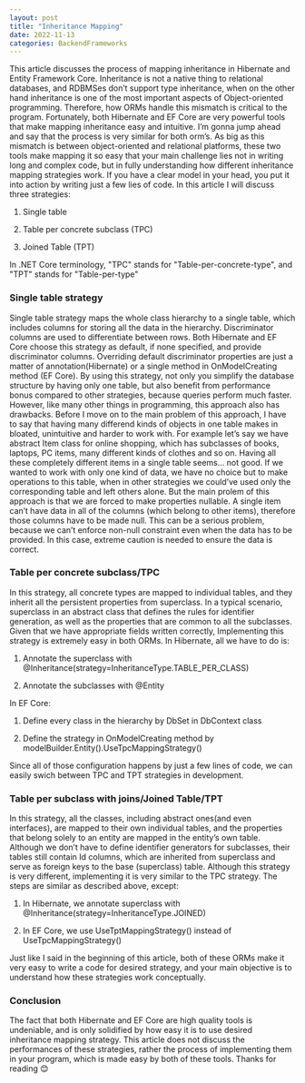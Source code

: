```yaml
---
layout: post
title: "Inheritance Mapping"
date: 2022-11-13
categories: BackendFrameworks
---
```


This article discusses the process of mapping inheritance in Hibernate and Entity Framework Core. Inheritance is not a native thing to relational databases, and RDBMSes don’t support type inheritance, when on the other hand inheritance is one of the most important aspects of Object-oriented programming. Therefore, how ORMs handle this mismatch is critical to the program. Fortunately, both Hibernate and EF Core are very powerful tools that make mapping inheritance easy and intuitive.
I’m gonna jump ahead and say that the process is very similar for both orm’s. As big as this mismatch is between object-oriented and relational platforms, these two tools make mapping it so easy that your main challenge lies not in writing long and complex code, but in fully understanding how different inheritance mapping strategies work. If you have a clear model in your head, you put it into action by writing just a few lies of code.
In this article I will discuss three strategies:

1)	Single table	

2)	Table per concrete subclass (TPC)

3)	Joined Table (TPT)

In .NET Core terminology, "TPC" stands for "Table-per-concrete-type", and "TPT" stands for "Table-per-type"

### Single table strategy
Single table strategy maps the whole class hierarchy to a single table, which includes columns for storing all the data in the hierarchy. Discriminator columns are used to differentiate between rows. Both Hibernate and EF Core choose this strategy as default, if none specified, and provide discriminator columns. Overriding default discriminator properties are just a matter of annotation(Hibernate) or a single method in OnModelCreating method (EF Core). 
By using this strategy, not only you simplify the database structure by having only one table, but also benefit from performance bonus compared to other strategies, because queries perform much faster. However, like many other things in programming, this approach also has drawbacks.
Before I move on to the main problem of this approach, I have to say that having many differend kinds of objects in one table makes in bloated, unintuitive and harder to work with. For example let’s say we have abstract Item class for online shopping, which has subclasses of books, laptops, PC items, many different kinds of clothes and so on. Having all these completely different items in a single table seems… not good. If we wanted to work with only one kind of data, we have no choice but to make operations to this table, when in other strategies we could’ve used only the corresponding table and left others alone. 
But the main prolem of this approach is that we are forced to make properties nullable. A single item can’t have data in all of the columns (which belong to other items), therefore those columns have to be made null. This can be a serious problem, because we can’t enforce non-null constraint even when the data has to be provided. In this case, extreme caution is needed to ensure the data is correct.



### Table per concrete subclass/TPC
In this strategy, all concrete types are mapped to individual tables, and they inherit all the persistent properties from superclass. In a typical scenario, superclass in an abstract class that defines the rules for identifier generation, as well as the properties that are common to all the subclasses. 
Given that we have appropriate fields written correctly, Implementing this strategy is extremely easy in both ORMs.
In Hibernate, all we have to do is:

1)	Annotate the superclass with @Inheritance(strategy=InheritanceType.TABLE_PER_CLASS)

2)	Annotate the subclasses with @Entity

In EF Core:

1)	Define every class in the hierarchy by DbSet<Entity> in DbContext class

2)	Define the strategy in OnModelCreating method by modelBuilder.Entity<Superclass>().UseTpcMappingStrategy()

  Since all of those configuration happens by just a few lines of code, we can easily swich between TPC and TPT strategies in development.

### Table per subclass with joins/Joined Table/TPT
In this strategy, all the classes, including abstract ones(and even interfaces), are mapped to their own individual tables, and the properties that belong solely to an entity are mapped in the entity’s own table. Although we don’t have to define identifier generators for subclasses, their tables still contain Id columns, which are inherited from superclass and serve as foreign keys to the base (superclass) table.
Although this strategy is very different, implementing it is very similar to the TPC strategy. The steps are similar as described above, except:

1)	In Hibernate, we annotate superclass with @Inheritance(strategy=InheritanceType.JOINED)

2)	In EF Core, we use UseTptMappingStrategy() instead of UseTpcMappingStrategy()

Just like I said in the beginning of this article, both of these ORMs make it very easy to write a code for desired strategy, and your main objective is to understand how these strategies work conceptually. 

### Conclusion
The fact that both Hibernate and EF Core are high quality tools is undeniable, and is only solidified by how easy it is to use desired inheritance mapping strategy. This article does not discuss the performances of these strategies, rather the process of implementing them in your program, which is made easy by both of these tools. Thanks for reading 😊 
